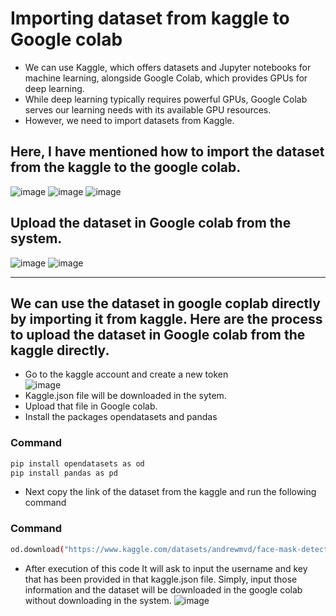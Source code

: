 # Importing dataset from kaggle to Google colab
- We can use Kaggle, which offers datasets and Jupyter notebooks for machine learning, alongside Google Colab, which provides GPUs for deep learning.
- While deep learning typically requires powerful GPUs, Google Colab serves our learning needs with its available GPU resources.
- However, we need to import datasets from Kaggle.
## Here, I have mentioned how to import the dataset from the kaggle to the google colab.
![image](https://github.com/user-attachments/assets/494a783b-8eae-44a0-898e-346a6b987a48)
![image](https://github.com/user-attachments/assets/10cae18e-273a-46ef-8ae4-1918acc1de84)
![image](https://github.com/user-attachments/assets/279d1303-7b11-4dfa-996f-98eed1559235)
## Upload the dataset in Google colab from the system.
![image](https://github.com/user-attachments/assets/a77174b0-85e6-498a-8dc7-2ffd49f99eec)
![image](https://github.com/user-attachments/assets/b9568d27-bd67-441d-8509-9bb99a01f356) <hr>
## We can use the dataset in google coplab directly by importing it from  kaggle. Here are the process to upload the dataset in Google colab from the kaggle directly.
- Go to the kaggle account and create a new token<br>
![image](https://github.com/user-attachments/assets/3743c034-b1db-4e08-9dc3-15ccca7a9114)
- Kaggle.json file will be downloaded in the sytem.
- Upload that file in Google colab.
- Install the packages opendatasets and pandas
### Command
```bash
pip install opendatasets as od
pip install pandas as pd
```
- Next copy the link of the dataset from the kaggle and run the following command
### Command
```bash
od.download("https://www.kaggle.com/datasets/andrewmvd/face-mask-detection")
```
- After execution of this code It will ask  to input the username and key that has been provided in that kaggle.json file. Simply, input those information and the dataset will be downloaded in the google colab without downloading in the system.
![image](https://github.com/user-attachments/assets/e59e9057-5509-4d18-885d-04de59c1c734)
